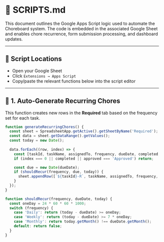 # 🧠 SCRIPTS.md

This document outlines the Google Apps Script logic used to automate the Choreboard system. The code is embedded in the associated Google Sheet and enables chore recurrence, form submission processing, and dashboard updates.

---

## 📁 Script Locations

- Open your Google Sheet
- Click `Extensions → Apps Script`
- Copy/paste the relevant functions below into the script editor

---

## 🔁 1. Auto-Generate Recurring Chores

This function creates new rows in the **Required** tab based on the frequency set for each task.

```javascript
function generateRecurringChores() {
  const sheet = SpreadsheetApp.getActive().getSheetByName('Required');
  const data = sheet.getDataRange().getValues();
  const today = new Date();
  
  data.forEach((row, index) => {
    const [taskId, taskName, assignedTo, frequency, dueDate, completed, approved] = row;
    if (index === 0 || completed || approved === 'Approved') return;

    const due = new Date(dueDate);
    if (shouldRecur(frequency, due, today)) {
      sheet.appendRow([`${taskId}-R`, taskName, assignedTo, frequency, new Date(), '', 'Pending', false, '']);
    }
  });
}

function shouldRecur(frequency, dueDate, today) {
  const oneDay = 24 * 60 * 60 * 1000;
  switch (frequency) {
    case 'Daily': return (today - dueDate) >= oneDay;
    case 'Weekly': return (today - dueDate) >= 7 * oneDay;
    case 'Monthly': return today.getMonth() !== dueDate.getMonth();
    default: return false;
  }
}
